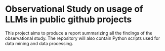 # Observational Study on usage of LLMs in public github projects
This project aims to produce a report summarizing all the findings of the observational study. The repository will also contain Python scripts used for data mining and data processing.

